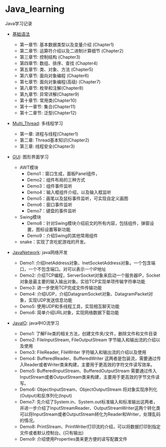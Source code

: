 # Java_learning
Java学习记录

- [基础语法](https://github.com/Circle-Wang/Java_learning/tree/main/%E5%9F%BA%E7%A1%80%E8%AF%AD%E6%B3%95)
    - 第一章节: 基本数据类型以及变量介绍 (Chapter1)
    - 第二章节: 运算符介绍以及二进制计算细节 (Chapter2)
    - 第三章节: 控制结构 (Chapter3)
    - 第四章节: 数组、排序、查找 (Chapter4)
    - 第五章节: 类、对象、方法 (Chapter5)
    - 第六章节: 面向对象编程 (Chapter6)
    - 第七章节: 面向对象编程(高级) (Chapter7)
    - 第八章节: 枚举和注解(Chapter8)
    - 第九章节: 异常详解(Chapter9)
    - 第十章节: 常用类(Chapter10)
    - 第十一章节: 集合(Chapter11)
    - 第十二章节: 泛型(Chapter12)

- [Multi_Thread](https://github.com/Circle-Wang/Java_learning/tree/main/Multi_Thread): 多线程学习
    - 第一章: 进程与线程(Chapter1)
    - 第二章: Thread基本知识(Chapter2)
    - 第三章: 线程安全(Chapter3)

- [GUI](https://github.com/Circle-Wang/Java_learning/tree/main/GUI): 图形界面学习
    - AWT模块
        - Demo1：窗口生成，面板Panel组件，
        - Demo2：组件布局的三种方式
        - Demo3：组件事件监听
        - Demo4：输入框组件介绍，以及输入框监听
        - Demo5：画笔以及鼠标事件监听，可实现自定义画图
        - Demo6：窗口事件监听
        - Demo7：键盘的事件监听
    - Swing模块
        - Demo8：针对Swing模块介绍前文的所有内容，包括组件，弹窗设置，图标设置等新功能
        - Demo9：介绍Swing的其他常用组件
    - snake：实现了贪吃蛇游戏的开发。

- [JavaNetwork](https://github.com/Circle-Wang/Java_learning/tree/main/JavaNetwork): java网络开发
    - Demo1: 介绍InetAddress对象、InetSocketAddress对象。一个包含端口，一个不包含端口。对可以表示一个IP地址
    - Demo2: 介绍TCP编程，ServerSocket对象来启动一个服务器IP，Socket对象是最主要的输入输出对象。实验TCP实现单项传输字符串功能
    - Demo3: 进一步使用TCP完成文件传输功能
    - Demo4: 介绍UDP，介绍DatagramSocket对象、DatagramPacket对象，实现UDP发送信息功能
    - Demo5: 使用UDP和多线程工具，实现相互聊天功能
    - Demo6: 简单介绍URL对象，实现网络数据下载功能

- [JavaIO](https://github.com/Circle-Wang/Java_learning/tree/main/JavaIO): java中IO流学习
    - Demo1: 了解File类的相关方法，创建文件夹/文件，删除文件和文件目录
    - Demo2: FileInputStream, FileOutputStream 字节输入和输出流的介绍以及使用
    - Demo3: FileReader, FileWriter 字符输入和输出流的介绍以及使用
    - Demo4: BufferedReader、BufferedWriter 这两者是包装流，需要通过传入Reader或者Writer类来构建，主要用于更高效的字符文件读写效率。
    - Demo5: BufferedInputStream、BufferedOutputStream 需要通过传入InputStream或者OutputStream类来构建，主要用于更高效的字节文件读写。
    - Demo6: ObjectInputStream、ObjectOutputStream 将对象实现序列化(Output)和反序列化(Input)
    - Demo7: 先介绍了System.in、System.out标准输入和标准输出这两者，并进一步介绍了InputStreamReader、OutputStreamWriter这两个转化类可以将InputStream或者OutputStream转化为Reader和Writer，处理乱码的情况。
    - Demo8: PrintStream、PrintWriter打印流的介绍，可以将数据打印到指定文件或者默认控制台。(只有输出)
    - Demo9: 介绍使用Properties类来更方便的读写配置文件
